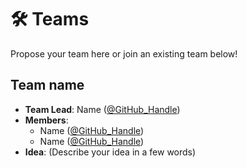 # 🛠 Teams

Propose your team here or join an existing team below!

## Team name

- **Team Lead**: Name ([@GitHub_Handle](https://github.com/github_handle)) 
- **Members**: 
    - Name ([@GitHub_Handle](https://github.com/github_handle))
    - Name ([@GitHub_Handle](https://github.com/github_handle)) 
- **Idea**: (Describe your idea in a few words)
